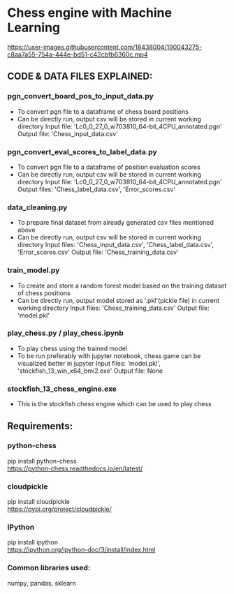 # Chess engine with Machine Learning
  

https://user-images.githubusercontent.com/18438004/190043275-c8aa7a55-754a-444e-bd51-c42cbfb6360c.mp4

  
  
## CODE & DATA FILES EXPLAINED:
  
### pgn_convert_board_pos_to_input_data.py
- To convert pgn file to a dataframe of chess board positions
- Can be directly run, output csv will be stored in current working directory
Input file: 'Lc0_0_27_0_w703810_64-bit_4CPU_annotated.pgn'
Output file: 'Chess_input_data.csv' 

### pgn_convert_eval_scores_to_label_data.py
- To convert pgn file to a dataframe of position evaluation scores
- Can be directly run, output csv will be stored in current working directory
Input file: 'Lc0_0_27_0_w703810_64-bit_4CPU_annotated.pgn'
Output files: 'Chess_label_data.csv', 'Error_scores.csv'

### data_cleaning.py
- To prepare final dataset from already generated csv files mentioned above
- Can be directly run, output csv will be stored in current working directory
Input files: 'Chess_input_data.csv', 'Chess_label_data.csv', 'Error_scores.csv'
Output file: 'Chess_training_data.csv' 

### train_model.py
- To create and store a random forest model based on the training dataset of chess positions 
- Can be directly run, output model stored as '.pkl'(pickle file) in current working directory
Input files: 'Chess_training_data.csv'
Output file: 'model.pkl' 

### play_chess.py / play_chess.ipynb
- To play chess using the trained model
- To be run preferably with jupyter notebook, chess game can be visualized better in jupyter
Input files: 'model.pkl', 'stockfish_13_win_x64_bmi2.exe'
Output file: None

### stockfish_13_chess_engine.exe
- This is the stockfish chess engine which can be used to play chess
  
  
## Requirements:  
  
### python-chess  
pip install python-chess  
https://python-chess.readthedocs.io/en/latest/  
  
### cloudpickle  
pip install cloudpickle  
https://pypi.org/project/cloudpickle/  
  
### IPython  
pip install ipython  
https://ipython.org/ipython-doc/3/install/index.html  
  
### Common libraries used:  
numpy, pandas, sklearn  
